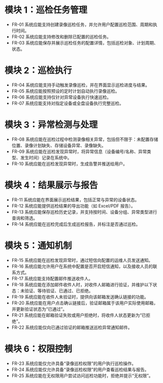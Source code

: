 # 模块 1：巡检任务管理

- FR-01 系统应能支持创建录像巡检任务，并允许用户配置巡检范围、周期和执行时间。
- FR-02 系统应能支持修改和删除已配置的巡检任务。
- FR-03 系统应能保存并展示巡检任务的配置详情，包括巡检对象、计划周期、状态。

# 模块 2：巡检执行

- FR-04 系统应能支持手动触发录像巡检，并在界面显示巡检进度与结果。
- FR-05 系统应能按照预设的定时计划自动执行录像巡检。
- FR-06 系统应能支持仅针对异常设备执行快速巡检。
- FR-07 系统应能支持对指定设备或全盘设备执行完整巡检。

# 模块 3：异常检测与处理

- FR-08 系统应能在巡检过程中检测录像相关异常，包括但不限于：未配置存储位置、录像计划缺失、存储设备异常、录像缺失。
- FR-09 系统应能在巡检发现异常时，将异常信息（设备编号/名称、异常类型、发生时间）记录在系统中。
- FR-10 系统应能在巡检发现异常时，生成告警并推送给用户。

# 模块 4：结果展示与报告

- FR-11 系统应能在界面展示巡检结果，包括正常与异常的设备状态。
- FR-12 系统应能提供巡检结果的导出功能（如 Excel/PDF 报告）。
- FR-13 系统应能保存巡检历史记录，并支持按时间、设备分组、异常类型进行查询和筛选。
- FR-14 系统应能在巡检完成后生成巡检报告，并标注是否通过巡检。

# 模块 5：通知机制

- FR-15 系统应能在巡检发现异常时，通过短信向配置的运维人员发送通知。
- FR-16 系统应能允许用户在系统中配置是否开启短信通知，以及接收人员的联系方式。
- FR-17 系统应能支持配置邮件推送收件人。
- FR-18 系统应能在添加邮件收件人时，对收件人邮箱进行验证，并维护以下状态：未验证、等待验证、已通过、已拒绝。
- FR-19 系统应能在收件人未验证时，提供向该邮箱发送确认链接的功能。
- FR-20 系统应能在用户点击确认链接后，验证邮箱属于该用户实际使用邮箱，并更新验证状态为“已通过”。
- FR-21 系统应能在邮箱验证失败或用户拒绝时，将收件人状态更新为“已拒绝”。
- FR-22 系统应能仅向已通过验证的邮箱推送巡检异常通知邮件。

# 模块 6：权限控制

- FR-23 系统应能仅允许具备“录像巡检权限”的用户执行巡检操作。
- FR-24 系统应能仅允许具备“录像巡检权限”的用户查看巡检结果与报告。
- FR-25 系统应能在无权限用户尝试访问巡检功能时，拒绝并提示“无权限”。
